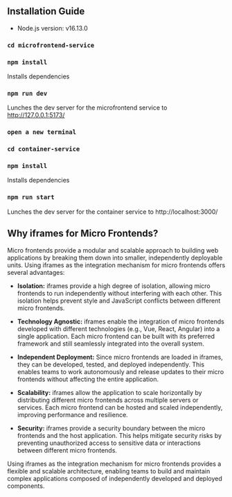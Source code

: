 ## Installation Guide

- Node.js version: v16.13.0

### `cd microfrontend-service`

### `npm install`

Installs dependencies

### `npm run dev`

Lunches the dev server for the microfrontend service to http://127.0.0.1:5173/
### `open a new terminal`

### `cd container-service`

### `npm install`

Installs dependencies

### `npm run start`

Lunches the dev server for the container service  to http://localhost:3000/

## Why iframes for Micro Frontends?

Micro frontends provide a modular and scalable approach to building web applications by breaking them down into smaller, independently deployable units. Using iframes as the integration mechanism for micro frontends offers several advantages:

- **Isolation:** iframes provide a high degree of isolation, allowing micro frontends to run independently without interfering with each other. This isolation helps prevent style and JavaScript conflicts between different micro frontends.

- **Technology Agnostic:** iframes enable the integration of micro frontends developed with different technologies (e.g., Vue, React, Angular) into a single application. Each micro frontend can be built with its preferred framework and still seamlessly integrated into the overall system.

- **Independent Deployment:** Since micro frontends are loaded in iframes, they can be developed, tested, and deployed independently. This enables teams to work autonomously and release updates to their micro frontends without affecting the entire application.

- **Scalability:** iframes allow the application to scale horizontally by distributing different micro frontends across multiple servers or services. Each micro frontend can be hosted and scaled independently, improving performance and resilience.

- **Security:** iframes provide a security boundary between the micro frontends and the host application. This helps mitigate security risks by preventing unauthorized access to sensitive data or interactions between different micro frontends.

Using iframes as the integration mechanism for micro frontends provides a flexible and scalable architecture, enabling teams to build and maintain complex applications composed of independently developed and deployed components.



